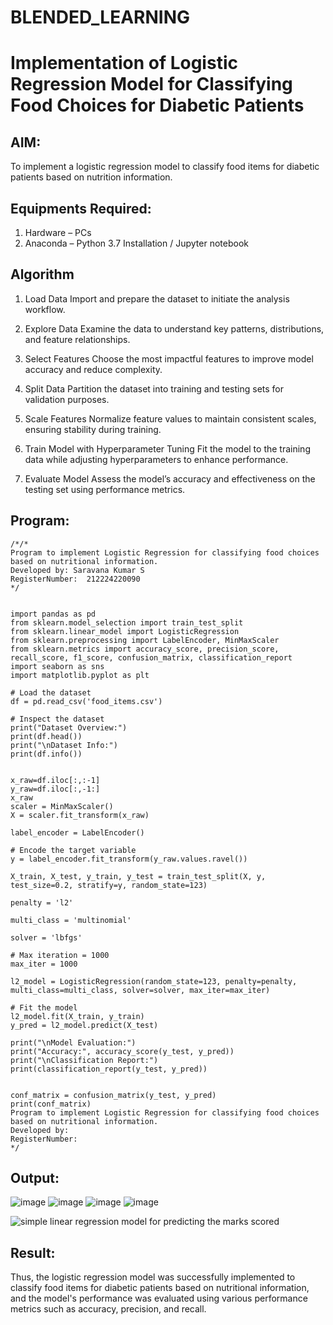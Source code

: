 # BLENDED_LEARNING
# Implementation of Logistic Regression Model for Classifying Food Choices for Diabetic Patients

## AIM:
To implement a logistic regression model to classify food items for diabetic patients based on nutrition information.

## Equipments Required:
1. Hardware – PCs
2. Anaconda – Python 3.7 Installation / Jupyter notebook

## Algorithm
1. Load Data Import and prepare the dataset to initiate the analysis workflow.

2. Explore Data Examine the data to understand key patterns, distributions, and feature relationships.

3. Select Features Choose the most impactful features to improve model accuracy and reduce complexity.

4. Split Data Partition the dataset into training and testing sets for validation purposes.

5. Scale Features Normalize feature values to maintain consistent scales, ensuring stability during training.

6. Train Model with Hyperparameter Tuning Fit the model to the training data while adjusting hyperparameters to enhance performance.

7. Evaluate Model Assess the model’s accuracy and effectiveness on the testing set using performance metrics.


## Program:
```
/*/*
Program to implement Logistic Regression for classifying food choices based on nutritional information.
Developed by: Saravana Kumar S
RegisterNumber:  212224220090
*/


import pandas as pd
from sklearn.model_selection import train_test_split
from sklearn.linear_model import LogisticRegression
from sklearn.preprocessing import LabelEncoder, MinMaxScaler
from sklearn.metrics import accuracy_score, precision_score, recall_score, f1_score, confusion_matrix, classification_report
import seaborn as sns
import matplotlib.pyplot as plt

# Load the dataset
df = pd.read_csv('food_items.csv')

# Inspect the dataset
print("Dataset Overview:")
print(df.head())
print("\nDataset Info:")
print(df.info())


x_raw=df.iloc[:,:-1]
y_raw=df.iloc[:,-1:]
x_raw
scaler = MinMaxScaler() 
X = scaler.fit_transform(x_raw)

label_encoder = LabelEncoder()

# Encode the target variable
y = label_encoder.fit_transform(y_raw.values.ravel())  

X_train, X_test, y_train, y_test = train_test_split(X, y, test_size=0.2, stratify=y, random_state=123)

penalty = 'l2'

multi_class = 'multinomial'

solver = 'lbfgs'

# Max iteration = 1000
max_iter = 1000

l2_model = LogisticRegression(random_state=123, penalty=penalty, multi_class=multi_class, solver=solver, max_iter=max_iter)

# Fit the model
l2_model.fit(X_train, y_train)
y_pred = l2_model.predict(X_test)

print("\nModel Evaluation:")
print("Accuracy:", accuracy_score(y_test, y_pred))
print("\nClassification Report:")
print(classification_report(y_test, y_pred))


conf_matrix = confusion_matrix(y_test, y_pred)
print(conf_matrix)
Program to implement Logistic Regression for classifying food choices based on nutritional information.
Developed by: 
RegisterNumber:  
*/
```

## Output:
![image](https://github.com/user-attachments/assets/5e692a53-4d58-40b1-88f9-82c44e336dcd)
![image](https://github.com/user-attachments/assets/0e9e6819-8c52-43fb-9369-e559cc96a745)
![image](https://github.com/user-attachments/assets/86f49017-b3c0-4af3-8030-93f32896c5d2)
![image](https://github.com/user-attachments/assets/214704e7-2a8b-4462-9b3f-9cf6eee09518)

![simple linear regression model for predicting the marks scored](sam.png)


## Result:
Thus, the logistic regression model was successfully implemented to classify food items for diabetic patients based on nutritional information, and the model's performance was evaluated using various performance metrics such as accuracy, precision, and recall.
